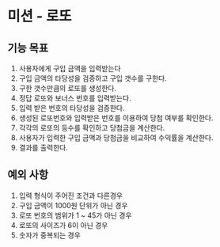 # 미션 - 로또

## 기능 목표
1. 사용자에게 구입 금액을 입력받는다
2. 구입 금액의 타당성을 검증하고 구입 갯수를 구한다.
3. 구한 갯수만큼의 로또를 생성한다.
4. 정답 로또와 보너스 번호를 입력받는다.
5. 입력 받은 번호의 타당성을 검증한다.
6. 생성된 로또번호와 입력받은 번호를 이용하여 당첨 여부를 확인한다.
7. 각각의 로또의 등수를 확인하고 당첨금을 계산한다.
8. 사용자가 입력한 구입 금액과 당첨금을 비교하여 수익률을 계산한다.
9. 결과를 출력한다.

## 예외 사항
1. 입력 형식이 주어진 조건과 다른경우
2. 구입 금액이 1000원 단위가 아닌 경우
3. 로또 번호의 범위가 1 ~ 45가 아닌 경우
4. 로또의 사이즈가 6이 아닌 경우
5. 숫자가 중복되는 경우
 